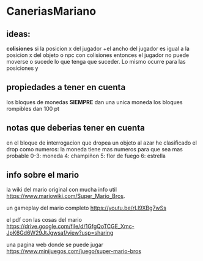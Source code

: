 # CaneriasMariano
## ideas:
**colisiones**
    si la posicion x del jugador +el ancho del jugador es igual a la posicion x del objeto o npc con colisiones entonces el jugador no puede moverse o sucede lo que tenga que suceder. Lo mismo ocurre para las posiciones y 


## propiedades a tener en cuenta
los bloques de monedas **SIEMPRE** dan una unica moneda
los bloques rompibles dan 100 pt
 
## notas que deberias tener en cuenta
en el bloque de interrogacion que dropea un objeto al azar he clasificado el drop como numeros:
la moneda tiene mas numeros para que sea mas probable
    0-3: moneda
    4: champiñon
    5: flor de fuego
    6: estrella


## info sobre el mario
la wiki del mario original con mucha info util
https://www.mariowiki.com/Super_Mario_Bros.

un gameplay del mario completo
https://youtu.be/rLl9XBg7wSs

el pdf con las cosas del mario
https://drive.google.com/file/d/1GfgQoTCGE_Xmc-JpK6Gd6W29JtJgwsaf/view?usp=sharing 

una pagina web donde se puede jugar
https://www.minijuegos.com/juego/super-mario-bros

